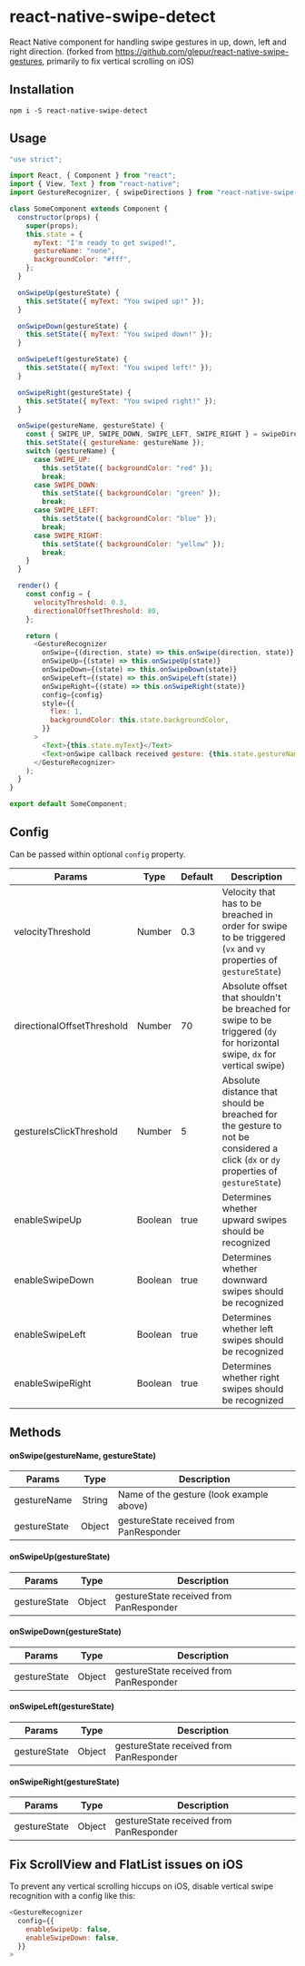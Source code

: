 # react-native-swipe-detect

React Native component for handling swipe gestures in up, down, left and right direction.
(forked from https://github.com/glepur/react-native-swipe-gestures, primarily to fix vertical scrolling on iOS)

## Installation

`npm i -S react-native-swipe-detect`

## Usage

```javascript
"use strict";

import React, { Component } from "react";
import { View, Text } from "react-native";
import GestureRecognizer, { swipeDirections } from "react-native-swipe-detect";

class SomeComponent extends Component {
  constructor(props) {
    super(props);
    this.state = {
      myText: "I'm ready to get swiped!",
      gestureName: "none",
      backgroundColor: "#fff",
    };
  }

  onSwipeUp(gestureState) {
    this.setState({ myText: "You swiped up!" });
  }

  onSwipeDown(gestureState) {
    this.setState({ myText: "You swiped down!" });
  }

  onSwipeLeft(gestureState) {
    this.setState({ myText: "You swiped left!" });
  }

  onSwipeRight(gestureState) {
    this.setState({ myText: "You swiped right!" });
  }

  onSwipe(gestureName, gestureState) {
    const { SWIPE_UP, SWIPE_DOWN, SWIPE_LEFT, SWIPE_RIGHT } = swipeDirections;
    this.setState({ gestureName: gestureName });
    switch (gestureName) {
      case SWIPE_UP:
        this.setState({ backgroundColor: "red" });
        break;
      case SWIPE_DOWN:
        this.setState({ backgroundColor: "green" });
        break;
      case SWIPE_LEFT:
        this.setState({ backgroundColor: "blue" });
        break;
      case SWIPE_RIGHT:
        this.setState({ backgroundColor: "yellow" });
        break;
    }
  }

  render() {
    const config = {
      velocityThreshold: 0.3,
      directionalOffsetThreshold: 80,
    };

    return (
      <GestureRecognizer
        onSwipe={(direction, state) => this.onSwipe(direction, state)}
        onSwipeUp={(state) => this.onSwipeUp(state)}
        onSwipeDown={(state) => this.onSwipeDown(state)}
        onSwipeLeft={(state) => this.onSwipeLeft(state)}
        onSwipeRight={(state) => this.onSwipeRight(state)}
        config={config}
        style={{
          flex: 1,
          backgroundColor: this.state.backgroundColor,
        }}
      >
        <Text>{this.state.myText}</Text>
        <Text>onSwipe callback received gesture: {this.state.gestureName}</Text>
      </GestureRecognizer>
    );
  }
}

export default SomeComponent;
```

## Config

Can be passed within optional `config` property.

| Params                     |  Type   | Default | Description                                                                                                                        |
| -------------------------- | :-----: | ------- | ---------------------------------------------------------------------------------------------------------------------------------- |
| velocityThreshold          | Number  | 0.3     | Velocity that has to be breached in order for swipe to be triggered (`vx` and `vy` properties of `gestureState`)                   |
| directionalOffsetThreshold | Number  | 70      | Absolute offset that shouldn't be breached for swipe to be triggered (`dy` for horizontal swipe, `dx` for vertical swipe)          |
| gestureIsClickThreshold    | Number  | 5       | Absolute distance that should be breached for the gesture to not be considered a click (`dx` or `dy` properties of `gestureState`) |
| enableSwipeUp              | Boolean | true    | Determines whether upward swipes should be recognized                                                                              |
| enableSwipeDown            | Boolean | true    | Determines whether downward swipes should be recognized                                                                            |
| enableSwipeLeft            | Boolean | true    | Determines whether left swipes should be recognized                                                                                |
| enableSwipeRight           | Boolean | true    | Determines whether right swipes should be recognized                                                                               |

## Methods

#### onSwipe(gestureName, gestureState)

| Params       |  Type  | Description                              |
| ------------ | :----: | ---------------------------------------- |
| gestureName  | String | Name of the gesture (look example above) |
| gestureState | Object | gestureState received from PanResponder  |

#### onSwipeUp(gestureState)

| Params       |  Type  | Description                             |
| ------------ | :----: | --------------------------------------- |
| gestureState | Object | gestureState received from PanResponder |

#### onSwipeDown(gestureState)

| Params       |  Type  | Description                             |
| ------------ | :----: | --------------------------------------- |
| gestureState | Object | gestureState received from PanResponder |

#### onSwipeLeft(gestureState)

| Params       |  Type  | Description                             |
| ------------ | :----: | --------------------------------------- |
| gestureState | Object | gestureState received from PanResponder |

#### onSwipeRight(gestureState)

| Params       |  Type  | Description                             |
| ------------ | :----: | --------------------------------------- |
| gestureState | Object | gestureState received from PanResponder |

## Fix ScrollView and FlatList issues on iOS

To prevent any vertical scrolling hiccups on iOS, disable vertical swipe recognition with a config like this:

```javascript
<GestureRecognizer
  config={{
    enableSwipeUp: false,
    enableSwipeDown: false,
  }}
>
```
